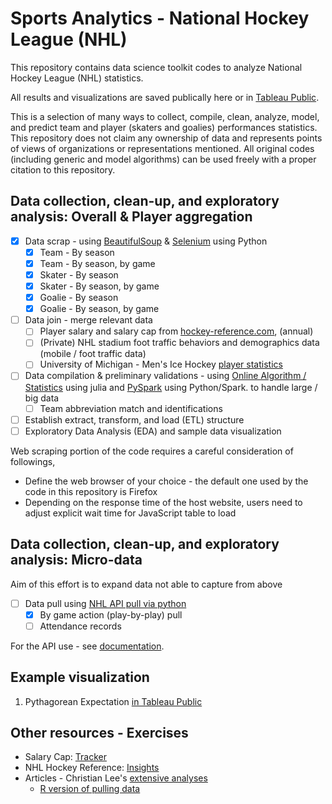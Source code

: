 # Sports Analytics - National Hockey League (NHL)

This repository contains data science toolkit codes to analyze National Hockey League (NHL) statistics. 

All results and visualizations are saved publically here or in [Tableau Public](https://public.tableau.com/app/profile/justin.l.1253).

This is a selection of many ways to collect, compile, clean, analyze, model, and predict team and player (skaters and goalies) performances statistics. This repository does not claim any ownership of data and represents points of views of organizations or representations mentioned. All original codes (including generic and model algorithms) can be used freely with a proper citation to this repository.

## Data collection, clean-up, and exploratory analysis: Overall & Player aggregation
- [x] Data scrap - using [BeautifulSoup](https://www.crummy.com/software/BeautifulSoup/) & [Selenium](https://selenium-python.readthedocs.io/) using Python
  - [x] Team - By season
  - [x] Team - By season, by game
  - [x] Skater - By season
  - [x] Skater - By season, by game
  - [x] Goalie - By season
  - [x] Goalie - By season, by game
- [ ] Data join - merge relevant data
  - [ ] Player salary and salary cap from [hockey-reference.com](https://www.hockey-reference.com/friv/current_nhl_salaries.cgi), (annual)
  - [ ] (Private) NHL stadium foot traffic behaviors and demographics data (mobile / foot traffic data)
  - [ ] University of Michigan - Men's Ice Hockey [player statistics](https://statsarchive.ath.umich.edu/VS-IceHockey-M/ihockeystart.php)
- [ ] Data compilation & preliminary validations - using [Online Algorithm / Statistics](https://github.com/joshday/OnlineStats.jl) using julia and [PySpark](https://spark.apache.org/docs/latest/api/python/) using Python/Spark. to handle large / big data
  - [ ] Team abbreviation match and identifications
- [ ] Establish extract, transform, and load (ETL) structure
- [ ] Exploratory Data Analysis (EDA) and sample data visualization

Web scraping portion of the code requires a careful consideration of followings,
* Define the web browser of your choice - the default one used by the code in this repository is Firefox
* Depending on the response time of the host website, users need to adjust explicit wait time for JavaScript table to load

## Data collection, clean-up, and exploratory analysis: Micro-data
Aim of this effort is to expand data not able to capture from above
- [ ] Data pull using [NHL API pull via python](https://gitlab.com/dword4/nhlapi)
  - [x] By game action (play-by-play) pull
  - [ ] Attendance records

For the API use - see [documentation](https://gitlab.com/dword4/nhlapi/-/blob/master/records-api.md).

## Example visualization 
1. Pythagorean Expectation [in Tableau Public](https://public.tableau.com/app/profile/justin.l.1253/viz/NHL-PythagoreanExpectation/Dashboard2)

## Other resources - Exercises
- Salary Cap: [Tracker](https://puckpedia.com/#salary-cap)
- NHL Hockey Reference: [Insights](https://www.hockeyzoneplus.com/)
- Articles - Christian Lee's [extensive analyses](https://medium.com/hockey-stats)
  - [R version of pulling data](https://medium.com/hockey-stats/how-to-scrape-nhl-com-dynamic-data-in-r-using-rvest-and-rselenium-ba3b5d87c728)
